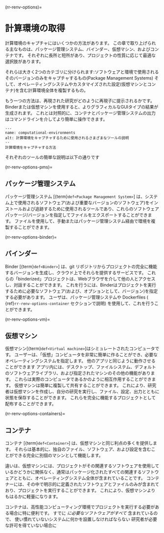 (rr-renv-options)=
# 計算環境の取得

計算環境のキャプチャにはいくつかの方法があります。 この章で取り上げられる主なものは、パッケージ管理システム、バインダー、仮想マシン、およびコンテナです。 それぞれに長所と短所があり、プロジェクトの性質に応じて最適な選択肢があります。

それらは大きく2つのカテゴリに分けられます:ソフトウェアと環境で使用されるそのバージョンのみをキャプチャするもの(Package Management Systems) そして、オペレーティングシステムやカスタマイズされた設定(仮想マシンとコンテナ)を含む計算環境全体を複製するもの。

もう一つの方法は、再現された研究がどのように再現子に提示されるかです。 Binderまたは仮想マシンを使用すると、よりグラフィカルなGUIタイプの結果が生成されます。 これとは対照的に、コンテナとパッケージ管理システムの出力はコマンドラインを介してより簡単に操作できます。

```{figure} ../../figures/computational-environments.jpg
---
name: computational-environments
alt: 計算環境をキャプチャするために使用されるさまざまなツールの説明
--
計算環境をキャプチャする方法
```

それぞれのツールの簡単な説明は以下の通りです


(rr-renv-options-pms)=
## パッケージ管理システム

パッケージ管理システム [{term}`def<Package Management System>`] は、システム上で使用されるソフトウェア(および重要なバージョンのソフトウェア)をインストールおよび追跡するために使用されるツールであり、これらのソフトウェアパッケージ/バージョンを指定してファイルをエクスポートすることができます。 ファイルを使用して、手動またはパッケージ管理システム経由で環境を複製することができます。


(rr-renv-options-binder)=
## バインダー

Binder [{term}`def<Binder>`] は、git リポジトリからプロジェクトの完全に機能するバージョンを生成し、クラウド上でそれらを提供するサービスです。 これらの「binderized」プロジェクトは、Webブラウザを介して他の人とアクセスし、対話することができます。 これを行うには、Binderはプロジェクトを実行するために必要なソフトウェア(および、オプションとして、バージョン)を指定する必要があります。 ユーザは、パッケージ管理システムや Dockerfiles ( {ref}`rr-renv-options-container` セクションで説明) を使用して、これを行うことができます。


(rr-renv-options-vm)=
## 仮想マシン

仮想マシン[{term}`def<Virtual machine>`]はシミュレートされたコンピュータです。 ユーザーは、「仮想」コンピュータを非常に簡単に作ることができ、必要なオペレーティングシステムを指定します。 他のアプリと同じように動作させることができます アプリ内には、デスクトップ、ファイルシステム、デフォルトのソフトウェアライブラリ、および指定されたマシンのその他の機能があります。 これらは実際のコンピュータであるかのように相互作用することができます。 仮想マシンは簡単に複製して共有することができます。 これにより、研究者は仮想マシンを作成し、自分の研究を実行し、ファイル、設定、出力とともに状態を保存することができます。 これらを完全に機能するプロジェクトとして配布することができます。


(rr-renv-options-containers)=
## コンテナ

コンテナ [{term}`def<Container>`] は、仮想マシンと同じ利点の多くを提供します。 それらは基本的に、独自のファイル、ソフトウェア、および設定を含むことができる完全に別個のマシンとして機能します。

違いは、仮想マシンには、プロジェクトがその関連するソフトウェアを使用しているかどうかに関係なく、通常はパッケージ化されたすべての関連するソフトウェアとともに、オペレーティングシステム全体が含まれていることです。 コンテナーには、その中で明示的に定義されたソフトウェアとファイルのみが含まれており、プロジェクトを実行することができます。 これにより、仮想マシンよりもはるかに軽量になります。

コンテナは、高性能コンピューティング環境でプロジェクトを実行する必要がある場合に特に便利です。 すでに _に必要なソフトウェアがすべて_ 含まれているので、 使い慣れていないシステムに何かを設置しなければならない 研究者が必要な許可を得ていない場合に
